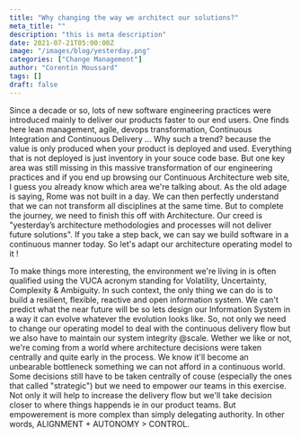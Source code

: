 ```yaml
---
title: "Why changing the way we architect our solutions?"
meta_title: ""
description: "this is meta description"
date: 2021-07-21T05:00:00Z
image: "/images/blog/yesterday.png"
categories: ["Change Management"]
author: "Corentin Moussard"
tags: []
draft: false
---
```


Since a decade or so, lots of new software engineering practices were introduced mainly to deliver our products faster to our end users. One finds here lean management, agile, devops transformation, Continuous Integration and Continuous Delivery ... Why such a trend? because the value is only produced when your product is deployed and used. Everything that is not deployed is just inventory in your souce code base. But one key area was still missing in this massive transformation of our engineering practices and if you end up browsing our Continuous Architecture web site, I guess you already know which area we're talking about. As the old adage is saying, Rome was not built in a day. We can then perfectly understand that we can not transform all disciplines at the same time. But to complete the journey, we need to finish this off with Architecture. Our creed is "yesterday’s architecture methodologies and processes will not deliver future solutions". If you take a step back, we can say we build software in a continuous manner today. So let's adapt our architecture operating model to it !

To make things more interesting, the environment we're living in is often qualified using the VUCA acronym standing for Volatility, Uncertainty, Complexity & Ambiguity. In such context, the only thing we can do is to build a resilient, flexible, reactive and open information system. We can't predict what the near future will be so lets design our Information System in a way it can evolve whatever the evolution looks like. So, not only we need to change our operating model to deal with the continuous delivery flow but we also have to maintain our system integrity @scale. Wether we like or not, we're coming from a world where architecture decisions were taken centrally and quite early in the process. We know it'll become an unbearable bottleneck something we can not afford in a continuous world. Some decisions still have to be taken centrally of couse (especially the ones that called "strategic") but we need to empower our teams in this exercise. Not only it will help to increase the delivery flow but we'll take decision closer to where things happends ie in our product teams. But empowerement is more complex than simply delegating authority. In other words,  ALIGNMENT + AUTONOMY > CONTROL.

